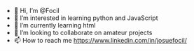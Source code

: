 - 👋 Hi, I’m @Focil
- 👀 I’m interested in learning python and JavaScript
- 🌱 I’m currently learning html
- 💞️ I’m looking to collaborate on amateur projects
- 📫 How to reach me https://www.linkedin.com/in/josuefocil/

<!---
Focil/Focil is a ✨ special ✨ repository because its `README.md` (this file) appears on your GitHub profile.
You can click the Preview link to take a look at your changes.
--->
